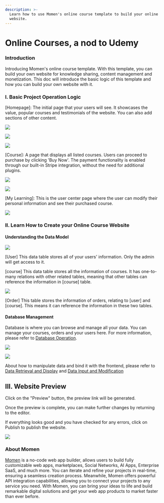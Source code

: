 ```yaml
---
description: >-
  Learn how to use Momen's online course template to build your online course
  website.
---
```


# Online Courses, a nod to Udemy

### **Introduction**

Introducing Momen's online course template. With this template, you can build your own website for knowledge sharing, content management and monetization. This doc will introduce the basic logic of this template and how you can build your own website with it.

### **I. Basic Project Operation Logic**

\[Homepage]: The initial page that your users will see. It showcases the value, popular courses and testimonials of the website. You can also add sections of other content.

![](<../.gitbook/assets/0 (17).png>)

![](<../.gitbook/assets/1 (17).png>)

![](<../.gitbook/assets/2 (14).png>)

\[Course]: A page that displays all listed courses. Users can proceed to purchase by clicking 'Buy Now'. The payment functionality is enabled through our built-in Stripe integration, without the need for additional plugins.

![](<../.gitbook/assets/3 (9).png>)

![](<../.gitbook/assets/4 (9).png>)

\[My Learning]: This is the user center page where the user can modify their personal information and see their purchased course.

![](<../.gitbook/assets/5 (5).png>)

### **II. Learn How to Create your Online Course Website**

#### **Understanding the Data Model**

![](<../.gitbook/assets/6 (5).png>)

\[User] This data table stores all of your users' information. Only the admin will get access to it.

\[course] This data table stores all the information of courses. It has one-to-many relations with other related tables, meaning that other tables can reference the information in \[course] table.

![](<../.gitbook/assets/7 (3).png>)

\[Order] This table stores the information of orders, relating to \[user] and \[course]. This means it can reference the information in these two tables.

#### **Database Management**

Database is where you can browse and manage all your data. You can manage your courses, orders and your users here. For more information, please refer to [Database Operation](https://docs.momen.app/data/database/database-operation).

![](<../.gitbook/assets/8 (2).png>)

![](<../.gitbook/assets/9 (1).png>)

About how to manipulate data and bind it with the frontend, please refer to [Data Retrieval and Display](https://docs.momen.app/data/data-overview/data-retrieval-and-display) and [Data Input and Modification](https://docs.momen.app/data/data-overview/data-input-and-modification)

## **III. Website Preview**

Click on the "Preview" button, the preview link will be generated.

Once the preview is complete, you can make further changes by returning to the editor.

If everything looks good and you have checked for any errors, click on Publish to publish the website.

![](<../.gitbook/assets/10 (1).png>)

### **About Momen**

[Momen](https://momen.app/?channel=blog-about) is a no-code web app builder, allows users to build fully customizable web apps, marketplaces, Social Networks, AI Apps, Enterprise SaaS, and much more. You can iterate and refine your projects in real-time, ensuring a seamless creation process.  Meanwhile, Momen offers powerful API integration capabilities, allowing you to connect your projects to any service you need. With Momen, you can bring your ideas to life and build remarkable digital solutions and get your web app products to market faster than ever before.
